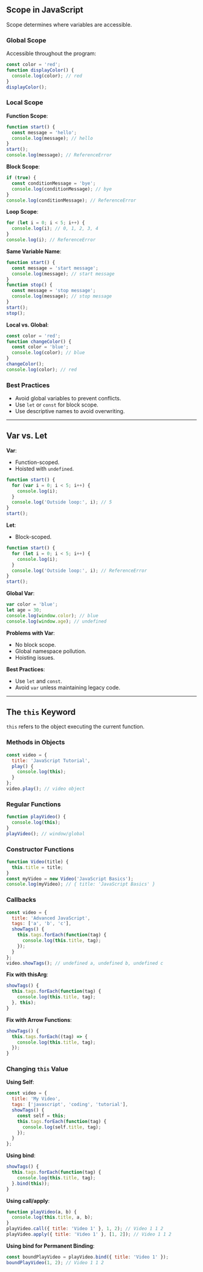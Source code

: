 ## Scope in JavaScript

Scope determines where variables are accessible.

### Global Scope

Accessible throughout the program:
```javascript
const color = 'red';
function displayColor() {
  console.log(color); // red
}
displayColor();
```

### Local Scope

**Function Scope**:
```javascript
function start() {
  const message = 'hello';
  console.log(message); // hello
}
start();
console.log(message); // ReferenceError
```

**Block Scope**:
```javascript
if (true) {
  const conditionMessage = 'bye';
  console.log(conditionMessage); // bye
}
console.log(conditionMessage); // ReferenceError
```

**Loop Scope**:
```javascript
for (let i = 0; i < 5; i++) {
  console.log(i); // 0, 1, 2, 3, 4
}
console.log(i); // ReferenceError
```

**Same Variable Name**:
```javascript
function start() {
  const message = 'start message';
  console.log(message); // start message
}
function stop() {
  const message = 'stop message';
  console.log(message); // stop message
}
start();
stop();
```

**Local vs. Global**:
```javascript
const color = 'red';
function changeColor() {
  const color = 'blue';
  console.log(color); // blue
}
changeColor();
console.log(color); // red
```

### Best Practices

- Avoid global variables to prevent conflicts.
- Use `let` or `const` for block scope.
- Use descriptive names to avoid overwriting.

---

## Var vs. Let

**Var**:
- Function-scoped.
- Hoisted with `undefined`.
```javascript
function start() {
  for (var i = 0; i < 5; i++) {
    console.log(i);
  }
  console.log('Outside loop:', i); // 5
}
start();
```

**Let**:
- Block-scoped.
```javascript
function start() {
  for (let i = 0; i < 5; i++) {
    console.log(i);
  }
  console.log('Outside loop:', i); // ReferenceError
}
start();
```

**Global Var**:
```javascript
var color = 'blue';
let age = 30;
console.log(window.color); // blue
console.log(window.age); // undefined
```

**Problems with Var**:
- No block scope.
- Global namespace pollution.
- Hoisting issues.

**Best Practices**:
- Use `let` and `const`.
- Avoid `var` unless maintaining legacy code.

---

## The `this` Keyword

`this` refers to the object executing the current function.

### Methods in Objects
```javascript
const video = {
  title: 'JavaScript Tutorial',
  play() {
    console.log(this);
  }
};
video.play(); // video object
```

### Regular Functions
```javascript
function playVideo() {
  console.log(this);
}
playVideo(); // window/global
```

### Constructor Functions
```javascript
function Video(title) {
  this.title = title;
}
const myVideo = new Video('JavaScript Basics');
console.log(myVideo); // { title: 'JavaScript Basics' }
```

### Callbacks
```javascript
const video = {
  title: 'Advanced JavaScript',
  tags: ['a', 'b', 'c'],
  showTags() {
    this.tags.forEach(function(tag) {
      console.log(this.title, tag);
    });
  }
};
video.showTags(); // undefined a, undefined b, undefined c
```

**Fix with thisArg**:
```javascript
showTags() {
  this.tags.forEach(function(tag) {
    console.log(this.title, tag);
  }, this);
}
```

**Fix with Arrow Functions**:
```javascript
showTags() {
  this.tags.forEach((tag) => {
    console.log(this.title, tag);
  });
}
```

### Changing `this` Value

**Using Self**:
```javascript
const video = {
  title: 'My Video',
  tags: ['javascript', 'coding', 'tutorial'],
  showTags() {
    const self = this;
    this.tags.forEach(function(tag) {
      console.log(self.title, tag);
    });
  }
};
```

**Using bind**:
```javascript
showTags() {
  this.tags.forEach(function(tag) {
    console.log(this.title, tag);
  }.bind(this));
}
```

**Using call/apply**:
```javascript
function playVideo(a, b) {
  console.log(this.title, a, b);
}
playVideo.call({ title: 'Video 1' }, 1, 2); // Video 1 1 2
playVideo.apply({ title: 'Video 1' }, [1, 2]); // Video 1 1 2
```

**Using bind for Permanent Binding**:
```javascript
const boundPlayVideo = playVideo.bind({ title: 'Video 1' });
boundPlayVideo(1, 2); // Video 1 1 2
```